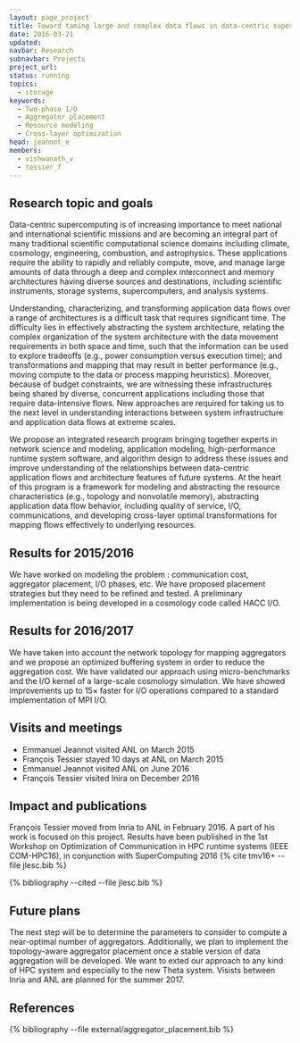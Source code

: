 ```yaml
---
layout: page_project
title: Toward taming large and complex data flows in data-centric supercomputing
date: 2016-03-21
updated:
navbar: Research
subnavbar: Projects
project_url:
status: running
topics:
  - storage
keywords:
  - Two-phase I/O
  - Aggregator placement
  - Resource modeling
  - Cross-layer optimization
head: jeannot_e
members:
  - vishwanath_v
  - tessier_f
---
```


## Research topic and goals 

Data-centric supercomputing is of increasing importance to meet national and international scientific missions and are becoming an integral part of many traditional scientific computational science domains including climate, cosmology, engineering, combustion, and astrophysics.
These applications require the ability to rapidly and reliably compute, move, and manage large amounts of data through a deep and complex interconnect and memory architectures having diverse sources and destinations, including scientific instruments, storage systems, supercomputers, and analysis systems.

Understanding, characterizing, and transforming application data flows over a range of architectures is a difficult task that requires significant time.
The difficulty lies in effectively abstracting the system architecture, relating the complex organization of the system architecture with the data movement requirements in both space and time, such that the information can be used to explore tradeoffs (e.g., power consumption versus execution time); and transformations and mapping that may result in better performance (e.g., moving compute to the data or process mapping heuristics).
Moreover, because of budget constraints, we are witnessing these infrastructures being shared by diverse, concurrent applications including those that require data-intensive flows.
New approaches are required for taking us to the next level in understanding interactions between system infrastructure and application data flows at extreme scales.

We propose an integrated research program bringing together experts in network science and modeling, application modeling, high-performance runtime system software, and algorithm design to address these issues and improve understanding of the relationships between data-centric application flows and architecture features of future systems.
At the heart of this program is a framework for modeling and abstracting the resource characteristics (e.g., topology and nonvolatile memory), abstracting application data flow behavior, including quality of service, I/O, communications, and developing cross-layer optimal transformations for mapping flows effectively to underlying resources.


## Results for 2015/2016

We have worked on modeling the problem : communication cost, aggregator placement, I/O phases, etc. 
We have proposed placement strategies but they need to be refined and tested.
A preliminary implementation is being developed in a cosmology code called HACC I/O.

## Results for 2016/2017
We have taken into account the network topology for mapping aggregators and we propose an optimized buffering system in order to reduce the aggregation cost. 
We have validated our approach using micro-benchmarks and the I/O kernel of a large-scale cosmology simulation.
We have showed improvements up to 15× faster for I/O operations compared to a standard implementation of MPI I/O.


## Visits and meetings

* Emmanuel Jeannot visited ANL on March 2015
* François Tessier stayed 10 days at ANL on March 2015
* Emmanuel Jeannot visited ANL on June 2016
* François Tessier visited Inira on December 2016

## Impact and publications

François Tessier moved from Inria to ANL in February 2016. A part of his work is focused on this project. 
Results have been published in the 1st Workshop on Optimization of Communication in HPC runtime systems (IEEE COM-HPC16), in conjunction with SuperComputing 2016 {% cite tmv16+ --file jlesc.bib %}

<!--
{% comment %}
=============================
== CITING OWN PUBLICATIONS ==
=============================

You can list your own publications below in case you did not cite them in the text
(which you should do, though).
Use the Liquid citing syntax as explained in the wiki:
https://github.com/JLESC/jlesc.github.io/wiki/Markup-Language#cite-and-list-publications
Remember to use the `--file jlesc.bib` with the `cite` tag.

=====================================
== START HERE WITH YOUR ADDITIONAL REFERENCES ==
{% endcomment %}



{% comment %}
== NO MORE BELOW THIS ==
========================
{% endcomment %}
-->

{% bibliography --cited --file jlesc.bib %}


## Future plans

The next step will be to determine the parameters to consider to compute a near-optimal number of aggregators.
Additionally, we plan to implement the topology-aware aggregator placement once a stable version of data aggregation will be developed.
We want to exted our approach to any kind of HPC system and especially to the new Theta system.
Visists between Inria and ANL are planned for the summer 2017. 

## References

{% bibliography --file external/aggregator_placement.bib %}
